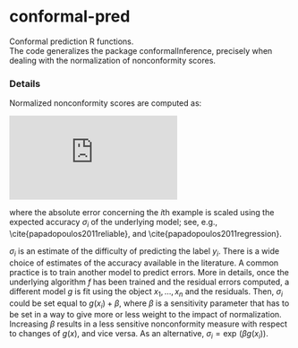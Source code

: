 # conformal-pred
Conformal prediction R functions.  
The code generalizes the package conformalInference, precisely when dealing with the normalization of nonconformity scores.

### Details

Normalized nonconformity scores are computed as:

![equation](http://latex.codecogs.com/gif.latex?R_i%20%3D%20%5Cfrac%7B%5Clvert%20%5Chat%7By%7D_i%20-%20y_i%20%5Crvert%7D%7B%5Csigma_i%7D%2C)

where the absolute error concerning the *i*th example is scaled using the expected accuracy $\sigma_i$ of the underlying model; see, e.g., \cite{papadopoulos2011reliable}, and \cite{papadopoulos2011regression}.

$\sigma_i$ is an estimate of the difficulty of predicting the label $y_i$. 
There is a wide choice of estimates of the accuracy available in the literature. 
A common practice is to train another model to predict errors. 
More in details, once the underlying algorithm $f$ has been trained and the residual errors computed, a different model $g$ is fit using the object $x_1, \dots, x_n$ and the residuals. Then, $\sigma_i$ could be set equal to $g(x_i) + \beta$, where $\beta$ is a sensitivity parameter that has to be set in a way to give more or less weight to the impact of normalization. Increasing $\beta$ results in a less sensitive nonconformity measure with respect to changes of $g(x)$, and vice versa. As an alternative, $\sigma_i = \exp\,(\beta g(x_i))$. 

